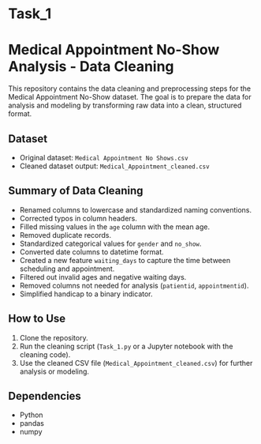 # Task_1

# Medical Appointment No-Show Analysis - Data Cleaning

This repository contains the data cleaning and preprocessing steps for the Medical Appointment No-Show dataset. The goal is to prepare the data for analysis and modeling by transforming raw data into a clean, structured format.

## Dataset

- Original dataset: `Medical Appointment No Shows.csv`
- Cleaned dataset output: `Medical_Appointment_cleaned.csv`

## Summary of Data Cleaning

- Renamed columns to lowercase and standardized naming conventions.
- Corrected typos in column headers.
- Filled missing values in the `age` column with the mean age.
- Removed duplicate records.
- Standardized categorical values for `gender` and `no_show`.
- Converted date columns to datetime format.
- Created a new feature `waiting_days` to capture the time between scheduling and appointment.
- Filtered out invalid ages and negative waiting days.
- Removed columns not needed for analysis (`patientid`, `appointmentid`).
- Simplified handicap to a binary indicator.

## How to Use

1. Clone the repository.
2. Run the cleaning script (`Task_1.py` or a Jupyter notebook with the cleaning code).
3. Use the cleaned CSV file (`Medical_Appointment_cleaned.csv`) for further analysis or modeling.

## Dependencies

- Python
- pandas
- numpy

